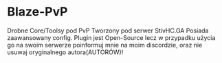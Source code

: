 # Blaze-PvP
Drobne Core/Toolsy pod PvP
Tworzony pod serwer StivHC.GA
Posiada zaawansowany config.
Plugin jest Open-Source lecz w przypadku użycia go na swoim serwerze poinformuj mnie na moim discordzie, oraz nie usuwaj oryginalnego autora(AUTORÓW)!
